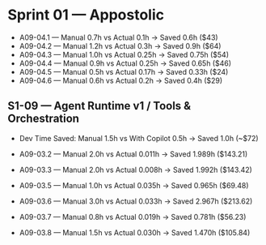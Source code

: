 # Sprint 01 — Appostolic

- A09-04.1 — Manual 0.7h vs Actual 0.1h → Saved 0.6h ($43)
- A09-04.2 — Manual 1.2h vs Actual 0.3h → Saved 0.9h ($64)
- A09-04.3 — Manual 1.0h vs Actual 0.25h → Saved 0.75h ($54)
- A09-04.4 — Manual 0.9h vs Actual 0.25h → Saved 0.65h ($46)
- A09-04.5 — Manual 0.5h vs Actual 0.17h → Saved 0.33h ($24)
- A09-04.6 — Manual 0.6h vs Actual 0.2h → Saved 0.4h ($29)

## S1-09 — Agent Runtime v1 / Tools & Orchestration

- Dev Time Saved: Manual 1.5h vs With Copilot 0.5h → Saved 1.0h (~$72)

- A09-03.2 — Manual 2.0h vs Actual 0.011h → Saved 1.989h ($143.21)

- A09-03.3 — Manual 2.0h vs Actual 0.008h → Saved 1.992h ($143.42)

- A09-03.5 — Manual 1.0h vs Actual 0.035h → Saved 0.965h ($69.48)

- A09-03.6 — Manual 3.0h vs Actual 0.033h → Saved 2.967h ($213.62)

- A09-03.7 — Manual 0.8h vs Actual 0.019h → Saved 0.781h ($56.23)

- A09-03.8 — Manual 1.5h vs Actual 0.030h → Saved 1.470h ($105.84)
